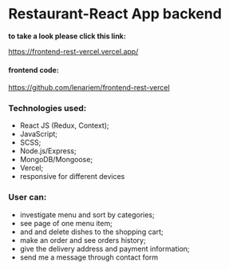 # Restaurant-React App backend

**to take a look please click this link:** 

https://frontend-rest-vercel.vercel.app/ 

#### frontend code:

https://github.com/lenariem/frontend-rest-vercel

### Technologies used: 
* React JS (Redux, Context);
* JavaScript;
* SCSS;
* Node.js/Express; 
* MongoDB/Mongoose;
* Vercel;
* responsive for different devices

### User can:
* investigate menu and sort by categories;
* see page of one menu item;
* and and delete dishes to the shopping cart;
* make an order and see orders history;
* give the delivery address and payment information;
* send me a message through contact form
